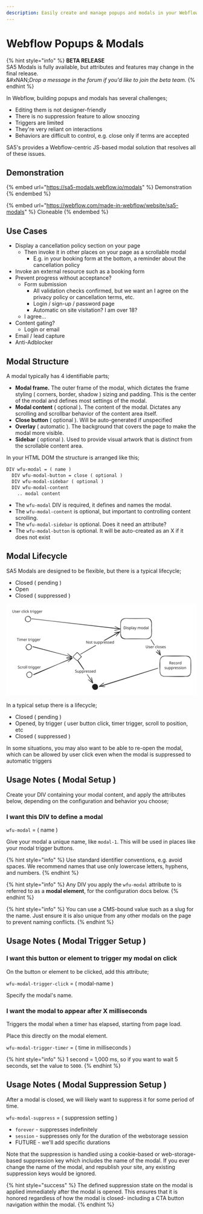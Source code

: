 ```yaml
---
description: Easily create and manage popups and modals in your Webflow projects.
---
```


# Webflow Popups & Modals

{% hint style="info" %}
**BETA RELEASE**\
SA5 Modals is fully available, but attributes and features may change in the final release. \
&#xNAN;_&#x44;rop a message in the forum if you'd like to join the beta team._&#x20;
{% endhint %}

In Webflow, building popups and modals has several challenges;

* Editing them is not designer-friendly&#x20;
* There is no suppression feature to allow snoozing
* Triggers are limited
* They're very reliant on interactions
* Behaviors are difficult to control, e.g. close only if terms are accepted&#x20;

SA5's provides a Webflow-centric JS-based modal solution that resolves all of these issues.&#x20;

## Demonstration

{% embed url="https://sa5-modals.webflow.io/modals" %}
Demonstration
{% endembed %}

{% embed url="https://webflow.com/made-in-webflow/website/sa5-modals" %}
Cloneable
{% endembed %}

## Use Cases

* Display a cancellation policy section on your page
  * Then invoke it in other places on your page as a scrollable modal
    * E.g. in your booking form at the bottom, a reminder about the cancellation policy&#x20;
* Invoke an external resource such as a booking form
* Prevent progress without acceptance?
  * Form submission
    * All validation checks confirmed, but we want an I agree on the privacy policy or cancellation terms, etc.&#x20;
    * Login / sign-up / password page&#x20;
    * Automatic on site visitation? I am over 18?&#x20;
  * I agree...&#x20;
* Content gating?&#x20;
  * Login or email
* Email / lead capture&#x20;
* Anti-Adblocker

## Modal Structure

A modal typically has 4 identifiable parts;&#x20;

* **Modal frame.** The outer frame of the modal, which dictates the frame styling ( corners, border, shadow ) sizing and padding. This is the center of the modal and defines most settings of the modal.&#x20;
* **Modal content** ( optional )**.** The content of the modal. Dictates any scrolling and scrollbar behavior of the content area itself.&#x20;
* **Close button** ( optional ). Will be auto-generated if unspecified
* **Overlay** ( automatic ). The background that covers the page to make the modal more visible.&#x20;
* **Sidebar** ( optional ). Used to provide visual artwork that is distinct from the scrollable content area.

In your HTML DOM the structure is arranged like this;&#x20;

```
DIV wfu-modal = ( name )
  DIV wfu-modal-button = close ( optional )
  DIV wfu-modal-sidebar ( optional )
  DIV wfu-modal-content 
    .. modal content
```

* The `wfu-modal` DIV is required, it defines and names the modal.&#x20;
* The `wfu-modal-content` is optional, but important to controlling content scrolling.&#x20;
* The `wfu-modal-sidebar` is optional. Does it need an attribute? &#x20;
* The `wfu-modal-button` is optional. It will be auto-created as an X if it does not exist&#x20;

## Modal Lifecycle

SA5 Modals are designed to be flexible, but there is a typical lifecycle;

* Closed ( pending )
* Open
* Closed ( suppressed )



<img src="../../.gitbook/assets/file.excalidraw (3).svg" alt="" class="gitbook-drawing">



In a typical setup there is a lifecycle;&#x20;

* Closed ( pending )
* Opened, by trigger ( user button click, timer trigger, scroll to position, etc&#x20;
* Closed ( suppressed )&#x20;

In some situations, you may also want to be able to re-open the modal, which can be allowed by user click even when the modal is suppressed to automatic triggers &#x20;









## Usage Notes ( Modal Setup )

Create your DIV containing your modal content, and apply the attributes below, depending on the configuration and behavior you choose;&#x20;

### I want this DIV to define a modal

`wfu-modal` = ( name )

Give your modal a unique name, like `modal-1`. This will be used in places like your modal trigger buttons.&#x20;

{% hint style="info" %}
Use standard identifier conventions, e.g. avoid spaces. We recommend names that use only lowercase letters, hyphens, and numbers.&#x20;
{% endhint %}

{% hint style="info" %}
Any DIV you apply the `wfu-modal` attribute to is referred to as a **modal element**, for the configuration docs below.&#x20;
{% endhint %}

{% hint style="info" %}
You can use a CMS-bound value such as a slug for the name. Just ensure it is also unique from any other modals on the page to prevent naming conflicts.&#x20;
{% endhint %}

## Usage Notes ( Modal Trigger Setup )

### I want this button or element to trigger my modal on click

On the button or element to be clicked, add this attribute;

`wfu-modal-trigger-click` = ( modal-name )

Specify the modal's name. &#x20;

### I want the modal to appear after X milliseconds

Triggers the modal when a timer has elapsed, starting from page load.&#x20;

Place this directly on the modal element.&#x20;

`wfu-modal-trigger-timer` = ( time in milliseconds )

{% hint style="info" %}
1 second = 1,000 ms, so if you want to wait 5 seconds, set the value to `5000`.
{% endhint %}

## Usage Notes ( Modal Suppression Setup )

After a modal is closed, we will likely want to suppress it for some period of time.

`wfu-modal-suppress` = ( suppression setting )

* `forever` - suppresses indefinitely
* `session` - suppresses only for the duration of the webstorage session
* FUTURE - we'll add specific durations

Note that the suppression is handled using a cookie-based or web-storage-based suppression key which includes the name of the modal.  If you ever change the name of the modal, and republish your site, any existing suppression keys would be ignored.&#x20;

{% hint style="success" %}
The defined suppression state on the modal is applied immediately after the modal is opened. This ensures that it is honored regardless of how the modal is closed- including a CTA button navigation within the modal.&#x20;
{% endhint %}



